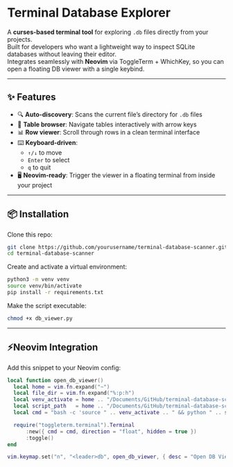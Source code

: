 
#   Terminal Database Explorer

A **curses-based terminal tool** for exploring `.db` files directly from your projects.  
Built for developers who want a lightweight way to inspect SQLite databases without leaving their editor.  
Integrates seamlessly with **Neovim** via ToggleTerm + WhichKey, so you can open a floating DB viewer with a single keybind.

---

##  ✨ Features
- 🔍 **Auto-discovery**: Scans the current file’s directory for `.db` files  
- 📑 **Table browser**: Navigate tables interactively with arrow keys  
- 📊 **Row viewer**: Scroll through rows in a clean terminal interface  
- ⌨️ **Keyboard-driven**:  
  - `↑/↓` to move  
  - `Enter` to select  
  - `q` to quit  
- 🖥 **Neovim-ready**: Trigger the viewer in a floating terminal from inside your project  

---

##  📦 Installation
Clone this repo:

```bash
git clone https://github.com/yourusername/terminal-database-scanner.git
cd terminal-database-scanner
```

Create and activate a virtual environment:

```bash
python3 -m venv venv
source venv/bin/activate
pip install -r requirements.txt
```

Make the script executable:

```bash
chmod +x db_viewer.py
```

---

##  ⚡Neovim Integration

Add this snippet to your Neovim config:

```lua
local function open_db_viewer()
  local home = vim.fn.expand("~")
  local file_dir = vim.fn.expand("%:p:h")
  local venv_activate = home .. "/Documents/GitHub/terminal-database-scanner/venv/bin/activate"
  local script_path   = home .. "/Documents/GitHub/terminal-database-scanner/db_viewer.py"
  local cmd = "bash -c 'source " .. venv_activate .. " && python " .. script_path .. " " .. file_dir .. "'"

  require("toggleterm.terminal").Terminal
      :new({ cmd = cmd, direction = "float", hidden = true })
      :toggle()
end

vim.keymap.set("n", "<leader>db", open_db_viewer, { desc = "Open DB Viewer" })
```
